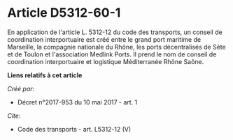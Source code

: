 # Article D5312-60-1

En application de l'article L. 5312-12 du code des transports, un conseil de coordination interportuaire est créé entre le
grand port maritime de Marseille, la compagnie nationale du Rhône, les ports décentralisés de Sète et de Toulon et
l'association Medlink Ports. Il prend le nom de conseil de coordination interportuaire et logistique Méditerranée Rhône
Saône.

**Liens relatifs à cet article**

_Créé par_:

  - Décret n°2017-953 du 10 mai 2017 - art. 1

_Cite_:

  - Code des transports - art. L5312-12 (V)
